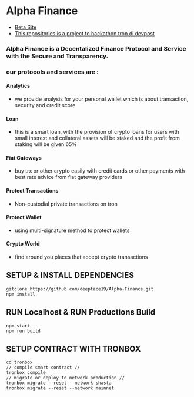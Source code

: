# Alpha Finance
- [Beta Site](https://alphafinance.web.app)
- [This repositories is a project to hackathon tron di devpost](https://tron.devpost.com/?ref_feature=challenge&ref_medium=discover)

### Alpha Finance is a Decentalized Finance Protocol and Service with the Secure and Transparency.
### our protocols and services are : 
#### Analytics
- we provide analysis for your personal wallet which is about transaction, security and credit score
#### Loan
- this is a smart loan, with the provision of crypto loans for users with small interest and collateral assets will be staked and the profit from staking will be given 65%
#### Fiat Gateways
- buy trx or other crypto easily with credit cards or other payments with best rate advice from fiat gateway providers
#### Protect Transactions
- Non-custodial private transactions on tron
#### Protect Wallet 
- using multi-signature method to protect wallets  
#### Crypto World
- find around you places that accept crypto transactions 
## SETUP & INSTALL DEPENDENCIES


```
gitclone https://github.com/deepface19/Alpha-Finance.git
npm install
```
## RUN Localhost & RUN Productions Build

```
npm start 
npm run build
```

## SETUP CONTRACT WITH TRONBOX
```
cd tronbox 
// compile smart contract //
tronbox compile 
// migrate or deploy to network production //
tronbox migrate --reset --network shasta 
tronbox migrate --reset --network mainnet 
```
